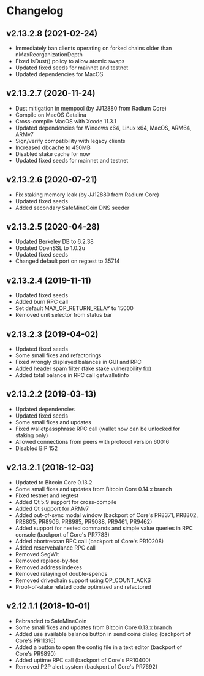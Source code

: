 # Changelog
## v2.13.2.8 (2021-02-24)
- Immediately ban clients operating on forked chains older than nMaxReorganizationDepth
- Fixed IsDust() policy to allow atomic swaps
- Updated fixed seeds for mainnet and testnet
- Updated dependencies for MacOS

## v2.13.2.7 (2020-11-24)
- Dust mitigation in mempool (by JJ12880 from Radium Core) 
- Compile on MacOS Catalina
- Cross-compile MacOS with Xcode 11.3.1
- Updated dependencies for Windows x64, Linux x64, MacOS, ARM64, ARMv7
- Sign/verify compatibility with legacy clients 
- Increased dbcache to 450MB
- Disabled stake cache for now
- Updated fixed seeds for mainnet and testnet

## v2.13.2.6 (2020-07-21)
- Fix staking memory leak (by JJ12880 from Radium Core)
- Updated fixed seeds
- Added secondary SafeMineCoin DNS seeder

## v2.13.2.5 (2020-04-28)
- Updated Berkeley DB to 6.2.38
- Updated OpenSSL to 1.0.2u
- Updated fixed seeds
- Changed default port on regtest to 35714

## v2.13.2.4 (2019-11-11)
- Updated fixed seeds
- Added burn RPC call
- Set default MAX_OP_RETURN_RELAY to 15000
- Removed unit selector from status bar

## v2.13.2.3 (2019-04-02)
- Updated fixed seeds
- Some small fixes and refactorings
- Fixed wrongly displayed balances in GUI and RPC
- Added header spam filter (fake stake vulnerability fix)
- Added total balance in RPC call getwalletinfo

## v2.13.2.2 (2019-03-13)
- Updated dependencies
- Updated fixed seeds
- Some small fixes and updates
- Fixed walletpassphrase RPC call (wallet now can be unlocked for staking only)
- Allowed connections from peers with protocol version 60016
- Disabled BIP 152

## v2.13.2.1 (2018-12-03)

- Updated to Bitcoin Core 0.13.2
- Some small fixes and updates from Bitcoin Core 0.14.x branch
- Fixed testnet and regtest
- Added Qt 5.9 support for cross-compile
- Added Qt support for ARMv7
- Added out-of-sync modal window (backport of Core's PR8371, PR8802, PR8805, PR8906, PR8985, PR9088, PR9461, PR9462)
- Added support for nested commands and simple value queries in RPC console (backport of Core's PR7783)
- Added abortrescan RPC call (backport of Core's PR10208)
- Added reservebalance RPC call
- Removed SegWit
- Removed replace-by-fee
- Removed address indexes
- Removed relaying of double-spends
- Removed drivechain support using OP_COUNT_ACKS
- Proof-of-stake related code optimized and refactored

## v2.12.1.1 (2018-10-01)

- Rebranded to SafeMineCoin
- Some small fixes and updates from Bitcoin Core 0.13.x branch
- Added use available balance button in send coins dialog (backport of Core's PR11316)
- Added a button to open the config file in a text editor (backport of Core's PR9890)
- Added uptime RPC call (backport of Core's PR10400)
- Removed P2P alert system (backport of Core's PR7692)
